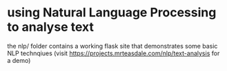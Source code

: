 # using Natural Language Processing to analyse text

the nlp/ folder contains a working flask site that demonstrates some basic NLP technqiues (visit https://projects.mrteasdale.com/nlp/text-analysis for a demo)